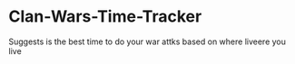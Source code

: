 # Clan-Wars-Time-Tracker
Suggests is the best time to do your war attks based on where liveere you live
